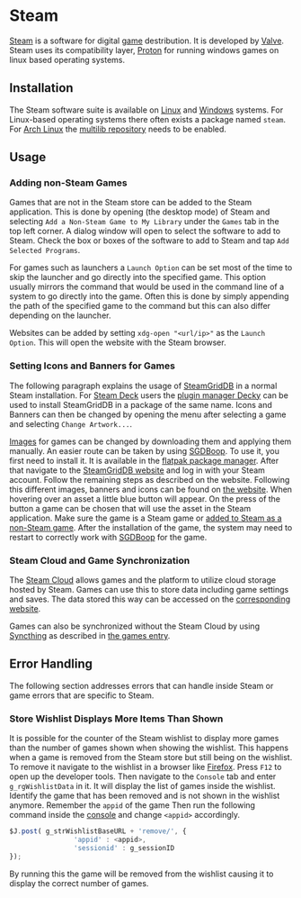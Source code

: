 # Steam

[Steam](https://store.steampowered.com/) is a software for digital [game](/wiki/games.md)
destribution.
It is developed by [Valve](https://www.valvesoftware.com).
Steam uses its compatibility layer, [Proton](./proton.md) for running windows
games on linux based operating systems.

## Installation

The Steam software suite is available on [Linux](/wiki/linux.md) and [Windows](/wiki/windows.md)
systems.
For Linux-based operating systems there often exists a package named `steam`.
For [Arch Linux](/wiki/linux/arch-linux.md) the
[multilib repository](/wiki/linux/package_manager.md#enabling-multilib) needs to be enabled.

## Usage

### Adding non-Steam Games

Games that are not in the Steam store can be added to the Steam application.
This is done by opening (the desktop mode) of Steam and selecting
`Add a Non-Steam Game to My Library` under the `Games` tab in the top left
corner.
A dialog window will open to select the software to add to Steam.
Check the box or boxes of the software to add to Steam and tap
`Add Selected Programs`.

For games such as launchers a `Launch Option` can be set most of the time to
skip the launcher and go directly into the specified game.
This option usually mirrors the command that would be used in the command line
of a system to go directly into the game.
Often this is done by simply appending the path of the specified game to the
command but this can also differ depending on the launcher.

Websites can be added by setting `xdg-open "<url/ip>"` as the `Launch Option`.
This will open the website with the Steam browser.

### Setting Icons and Banners for Games

The following paragraph explains the usage of [SteamGridDB](https://www.steamgriddb.com/) in a
normal Steam installation.
For [Steam Deck](/wiki/games/steam_deck.md) users the
[plugin manager Decky](/wiki/games/steam_deck.md#plugin-manager-decky) can be used to install
SteamGridDB in a package of the same name.
Icons and Banners can then be changed by opening the menu after selecting a game and selecting
`Change Artwork...`.

[Images](/wiki/images.md) for games can be changed by downloading them and applying them manually.
An easier route can be taken by using
[SGDBoop](https://www.steamgriddb.com/boop).
To use it, you first need to install it.
It is available in the [flatpak package manager](../linux/flatpak.md).
After that navigate to the
[SteamGridDB website](https://www.steamgriddb.com/boop) and log in with your
Steam account.
Follow the remaining steps as described on the website.
Following this different images, banners and icons can be found on
[the website](https://www.steamgriddb.com/).
When hovering over an asset a little blue button will appear.
On the press of the button a game can be chosen that will use the asset in the
Steam application.
Make sure the game is a Steam game or
[added to Steam as a non-Steam game](#adding-non-steam-games).
After the installation of the game, the system may need to restart to correctly
work with [SGDBoop](https://www.steamgriddb.com/boop) for the game.

### Steam Cloud and Game Synchronization

The [Steam Cloud](https://partner.steamgames.com/doc/features/cloud) allows
games and the platform to utilize cloud storage hosted by Steam.
Games can use this to store data including game settings and saves.
The data stored this way can be accessed on the
[corresponding website](https://store.steampowered.com/account/remotestorage).

Games can also be synchronized without the Steam Cloud by using [Syncthing](/wiki/syncthing.md) as
described in [the games entry](/wiki/games.md#syncing-game-saves-across-systems).

## Error Handling

The following section addresses errors that can handle inside Steam or game
errors that are specific to Steam.

### Store Wishlist Displays More Items Than Shown

It is possible for the counter of the Steam wishlist to display more games than
the number of games shown when showing the wishlist.
This happens when a game is removed from the Steam store but still being on the
wishlist.
To remove it navigate to the wishlist in a browser like
[Firefox](/wiki/firefox.md).
Press `F12` to open up the developer tools.
Then navigate to the `Console` tab and enter `g_rgWishlistData` in it.
It will display the list of games inside the wishlist.
Identify the game that has been removed and is not shown in the wishlist
anymore.
Remember the `appid` of the game
Then run the following command inside the [console](/wiki/system_console.md) and
change `<appid>` accordingly.

```js
$J.post( g_strWishlistBaseURL + 'remove/', {
				'appid' : <appid>,
				'sessionid' : g_sessionID
});
```

By running this the game will be removed from the wishlist causing it to display
the correct number of games.
